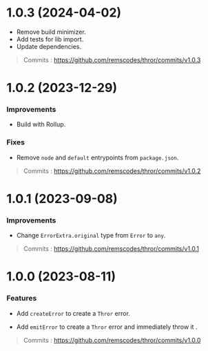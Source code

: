# 1.0.3 (2024-04-02)

- Remove build minimizer.
- Add tests for lib import.
- Update dependencies.

> Commits : https://github.com/remscodes/thror/commits/v1.0.3

# 1.0.2 (2023-12-29)

### Improvements

- Build with Rollup.

### Fixes

- Remove `node` and `default` entrypoints from `package.json`.

> Commits : https://github.com/remscodes/thror/commits/v1.0.2

# 1.0.1 (2023-09-08)

### Improvements

- Change `ErrorExtra.original` type from `Error` to `any`.

> Commits : https://github.com/remscodes/thror/commits/v1.0.1

# 1.0.0 (2023-08-11)

### Features

- Add `createError` to create a `Thror` error.

- Add `emitError` to create a `Thror` error and immediately throw it .

> Commits : https://github.com/remscodes/thror/commits/v1.0.0
